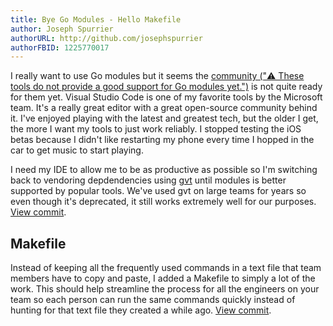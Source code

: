 ```yaml
---
title: Bye Go Modules - Hello Makefile
author: Joseph Spurrier
authorURL: http://github.com/josephspurrier
authorFBID: 1225770017
---
```


I really want to use Go modules but it seems the
[community ("⚠️ These tools do not provide a good support for Go modules yet.")](https://github.com/Microsoft/vscode-go/wiki/Go-modules-support-in-Visual-Studio-Code)
is not quite ready for them yet. Visual Studio Code is one of my favorite tools
by the Microsoft team. It's a really great editor with a great open-source
community behind it. I've enjoyed playing with the latest and greatest tech,
but the older I get, the more I want my tools to just work reliably. I stopped testing
the iOS betas because I didn't like restarting my phone every time I hopped in
the car to get music to start playing.

I need my IDE to allow me to be as productive
as possible so I'm switching back to vendoring depdendencies using
[gvt](https://github.com/FiloSottile/gvt/blob/master/README.old.md) until modules
is better supported by popular tools. We've used gvt on large teams for years so
even though it's deprecated, it still works extremely well for our purposes.
[View commit](https://github.com/josephspurrier/govueapp/commit/a679b5a7bfaf5ab97485d302d115cebaf9a7d1ad).

## Makefile

Instead of keeping all the frequently used commands in a text file that team
members have to copy and paste, I added a Makefile to simply a lot of the work.
This should help streamline the process for all the engineers on your team
so each person can run the same commands quickly instead of hunting for that
text file they created a while ago.
[View commit](https://github.com/josephspurrier/govueapp/commit/f3d59c768daf9848cb3a856b6f816c24e8e1934e).

<!--truncate-->